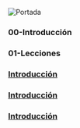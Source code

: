 ![Portada](./00-Introducción/img/portada.jpg)
### 00-Introducción
### 01-Lecciones
### [Introducción](./02-Casos-Gramaticales/)
### [Introducción](./03-Guia%20de%20viaje/)
### [Introducción](./04-Narrativa%20Interactiva/)